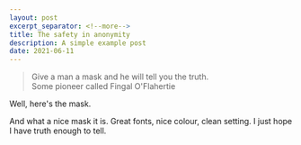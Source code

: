 ```yaml
---
layout: post
excerpt_separator: <!--more-->
title: The safety in anonymity
description: A simple example post
date: 2021-06-11
---
```


<blockquote>
    Give a man a mask and he will tell you the truth.
    <footer>Some pioneer called Fingal O'Flahertie</footer>
</blockquote>

Well, here's the mask. 

And what a nice mask it is. Great fonts, nice colour, clean setting.
I just hope I have truth enough to tell.

